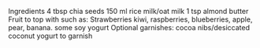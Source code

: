 Ingredients
4 tbsp chia seeds
150 ml rice milk/oat milk
1 tsp almond butter
Fruit to top with such as:
Strawberries kiwi, raspberries, blueberries, apple, pear, banana.
some soy yogurt
Optional garnishes:
cocoa nibs/desiccated coconut yogurt to garnish

